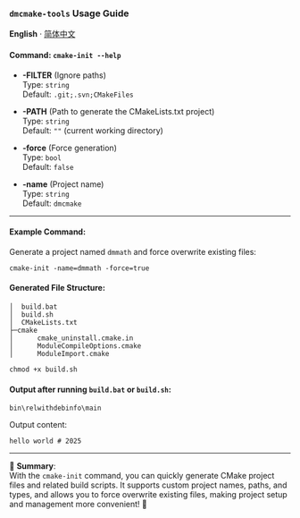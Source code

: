 ### `dmcmake-tools` Usage Guide

**English** · [简体中文](./README.zh-CN.md) 

#### Command: `cmake-init --help`

- **-FILTER** (Ignore paths)  
  Type: `string`  
  Default: `.git;.svn;CMakeFiles`  

- **-PATH** (Path to generate the CMakeLists.txt project)  
  Type: `string`  
  Default: `""` (current working directory)

- **-force** (Force generation)  
  Type: `bool`  
  Default: `false`

- **-name** (Project name)  
  Type: `string`  
  Default: `dmcmake`

---

#### Example Command:  
Generate a project named `dmmath` and force overwrite existing files:

```shell
cmake-init -name=dmmath -force=true
```

#### Generated File Structure:

```
│  build.bat
│  build.sh
│  CMakeLists.txt
├─cmake
│      cmake_uninstall.cmake.in
│      ModuleCompileOptions.cmake
│      ModuleImport.cmake
```

```shell
chmod +x build.sh
```

#### Output after running `build.bat` or `build.sh`:

```
bin\relwithdebinfo\main
```

Output content:

```
hello world # 2025
```

--- 

🎉 **Summary**:  
With the `cmake-init` command, you can quickly generate CMake project files and related build scripts. It supports custom project names, paths, and types, and allows you to force overwrite existing files, making project setup and management more convenient! 🚀
